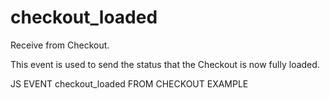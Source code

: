 # checkout_loaded

Receive from Checkout.

This event is used to send the status that the Checkout is now fully loaded.

<code-block>
JS EVENT checkout_loaded FROM CHECKOUT EXAMPLE
</code-block>